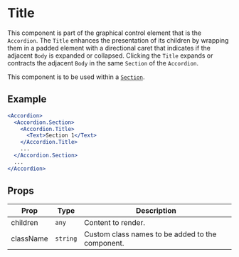 # Title

This component is part of the graphical control element that is the `Accordion`.
The `Title` enhances the presentation of its children by wrapping them in a
padded element with a directional caret that indicates if the adjacent `Body`
is expanded or collapsed. Clicking the `Title` expands or contracts the adjacent
`Body` in the same `Section` of the `Accordion`.

This component is to be used within a [`Section`](./Section.md).

## Example

```jsx
<Accordion>
  <Accordion.Section>
    <Accordion.Title>
      <Text>Section 1</Text>
    </Accordion.Title>
    ...
  </Accordion.Section>
  ...
</Accordion>
```

## Props

| Prop      | Type     | Description                                      |
| --------- | -------- | ------------------------------------------------ |
| children  | `any`    | Content to render.                               |
| className | `string` | Custom class names to be added to the component. |
